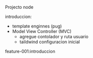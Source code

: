 Projecto node

introduccion:

- template enginnes (pug)
- Model View Controller (MVC)
  - agregue contolador y ruta usuario
  - taildwind configuracion inicial

feature-001:introduccion
